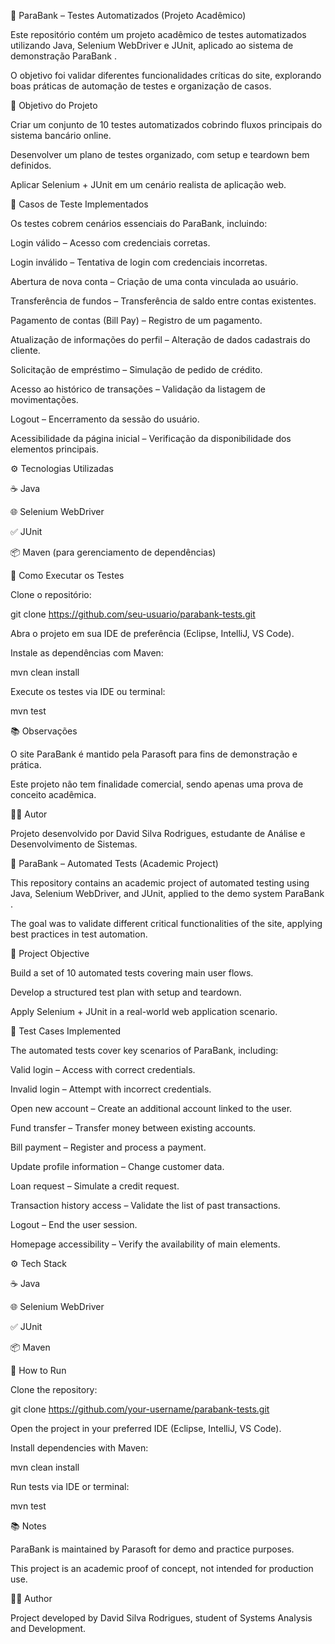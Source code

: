 🏦 ParaBank – Testes Automatizados (Projeto Acadêmico)

Este repositório contém um projeto acadêmico de testes automatizados utilizando Java, Selenium WebDriver e JUnit, aplicado ao sistema de demonstração ParaBank
.

O objetivo foi validar diferentes funcionalidades críticas do site, explorando boas práticas de automação de testes e organização de casos.

🎯 Objetivo do Projeto

Criar um conjunto de 10 testes automatizados cobrindo fluxos principais do sistema bancário online.

Desenvolver um plano de testes organizado, com setup e teardown bem definidos.

Aplicar Selenium + JUnit em um cenário realista de aplicação web.

🧪 Casos de Teste Implementados

Os testes cobrem cenários essenciais do ParaBank, incluindo:

Login válido – Acesso com credenciais corretas.

Login inválido – Tentativa de login com credenciais incorretas.

Abertura de nova conta – Criação de uma conta vinculada ao usuário.

Transferência de fundos – Transferência de saldo entre contas existentes.

Pagamento de contas (Bill Pay) – Registro de um pagamento.

Atualização de informações do perfil – Alteração de dados cadastrais do cliente.

Solicitação de empréstimo – Simulação de pedido de crédito.

Acesso ao histórico de transações – Validação da listagem de movimentações.

Logout – Encerramento da sessão do usuário.

Acessibilidade da página inicial – Verificação da disponibilidade dos elementos principais.

⚙️ Tecnologias Utilizadas

☕ Java

🌐 Selenium WebDriver

✅ JUnit

📦 Maven (para gerenciamento de dependências)

🚀 Como Executar os Testes

Clone o repositório:

git clone https://github.com/seu-usuario/parabank-tests.git


Abra o projeto em sua IDE de preferência (Eclipse, IntelliJ, VS Code).

Instale as dependências com Maven:

mvn clean install


Execute os testes via IDE ou terminal:

mvn test

📚 Observações

O site ParaBank é mantido pela Parasoft para fins de demonstração e prática.

Este projeto não tem finalidade comercial, sendo apenas uma prova de conceito acadêmica.

👨‍💻 Autor

Projeto desenvolvido por David Silva Rodrigues, estudante de Análise e Desenvolvimento de Sistemas.

🏦 ParaBank – Automated Tests (Academic Project)

This repository contains an academic project of automated testing using Java, Selenium WebDriver, and JUnit, applied to the demo system ParaBank
.

The goal was to validate different critical functionalities of the site, applying best practices in test automation.

🎯 Project Objective

Build a set of 10 automated tests covering main user flows.

Develop a structured test plan with setup and teardown.

Apply Selenium + JUnit in a real-world web application scenario.

🧪 Test Cases Implemented

The automated tests cover key scenarios of ParaBank, including:

Valid login – Access with correct credentials.

Invalid login – Attempt with incorrect credentials.

Open new account – Create an additional account linked to the user.

Fund transfer – Transfer money between existing accounts.

Bill payment – Register and process a payment.

Update profile information – Change customer data.

Loan request – Simulate a credit request.

Transaction history access – Validate the list of past transactions.

Logout – End the user session.

Homepage accessibility – Verify the availability of main elements.

⚙️ Tech Stack

☕ Java

🌐 Selenium WebDriver

✅ JUnit

📦 Maven

🚀 How to Run

Clone the repository:

git clone https://github.com/your-username/parabank-tests.git


Open the project in your preferred IDE (Eclipse, IntelliJ, VS Code).

Install dependencies with Maven:

mvn clean install


Run tests via IDE or terminal:

mvn test

📚 Notes

ParaBank is maintained by Parasoft for demo and practice purposes.

This project is an academic proof of concept, not intended for production use.

👨‍💻 Author

Project developed by David Silva Rodrigues, student of Systems Analysis and Development.
